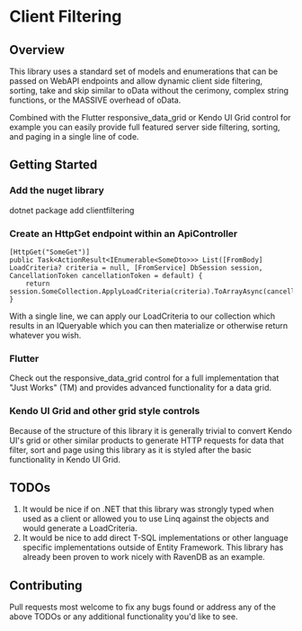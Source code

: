 # Client Filtering

## Overview

This library uses a standard set of models and enumerations that can be passed on WebAPI endpoints and allow dynamic client side filtering, sorting, take and skip similar to oData without the cerimony, complex string functions, or the MASSIVE overhead of oData.

Combined with the Flutter responsive_data_grid or Kendo UI Grid control for example you can easily provide full featured server side filtering, sorting, and paging in a single line of code.

## Getting Started

### Add the nuget library

dotnet package add clientfiltering

### Create an HttpGet endpoint within an ApiController

```
[HttpGet("SomeGet")]
public Task<ActionResult<IEnumerable<SomeDto>>> List([FromBody] LoadCriteria? criteria = null, [FromService] DbSession session, CancellationToken cancellationToken = default) {
    return session.SomeCollection.ApplyLoadCriteria(criteria).ToArrayAsync(cancellationToken);
}
```

With a single line, we can apply our LoadCriteria to our collection which results in an IQueryable which you can then materialize or otherwise return whatever you wish.

### Flutter

Check out the responsive_data_grid control for a full implementation that "Just Works" (TM) and provides advanced functionality for a data grid.

### Kendo UI Grid and other grid style controls

Because of the structure of this library it is generally trivial to convert Kendo UI's grid or other similar products to generate HTTP requests for data that filter, sort and page using this library as it is styled after the basic functionality in Kendo UI Grid.

## TODOs

1. It would be nice if on .NET that this library was strongly typed when used as a client or allowed you to use Linq against the objects and would generate a LoadCriteria.
2. It would be nice to add direct T-SQL implementations or other language specific implementations outside of Entity Framework. This library has already been proven to work nicely with RavenDB as an example.

## Contributing

Pull requests most welcome to fix any bugs found or address any of the above TODOs or any additional functionality you'd like to see.
